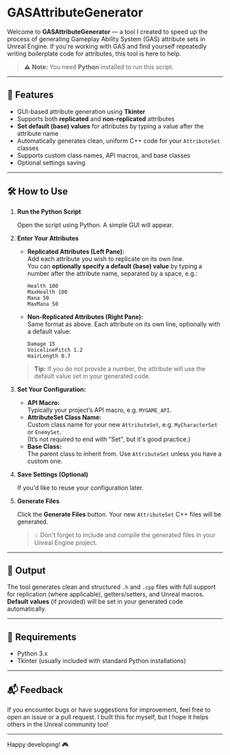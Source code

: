# GASAttributeGenerator

Welcome to **GASAttributeGenerator** — a tool I created to speed up the process of generating Gameplay Ability System (GAS) attribute sets in Unreal Engine. If you're working with GAS and find yourself repeatedly writing boilerplate code for attributes, this tool is here to help.

> ⚠️ **Note:** You need **Python** installed to run this script.

---

## 🚀 Features

- GUI-based attribute generation using **Tkinter**
- Supports both **replicated** and **non-replicated** attributes
- **Set default (base) values** for attributes by typing a value after the attribute name
- Automatically generates clean, uniform C++ code for your `AttributeSet` classes
- Supports custom class names, API macros, and base classes
- Optional settings saving

---

## 🛠 How to Use

1. **Run the Python Script**

   Open the script using Python. A simple GUI will appear.

2. **Enter Your Attributes**

   - **Replicated Attributes (Left Pane):**  
     Add each attribute you wish to replicate on its own line.  
     You can **optionally specify a default (base) value** by typing a number after the attribute name, separated by a space, e.g.:

     ```
     Health 100
     MaxHealth 100
     Mana 50
     MaxMana 50
     ```

   - **Non-Replicated Attributes (Right Pane):**  
     Same format as above. Each attribute on its own line, optionally with a default value:

     ```
     Damage 15
     VoicelinePitch 1.2
     HairLength 0.7
     ```

   > **Tip:** If you do not provide a number, the attribute will use the default value set in your generated code.

3. **Set Your Configuration:**

   - **API Macro:**  
     Typically your project’s API macro, e.g. `MYGAME_API`.
   - **AttributeSet Class Name:**  
     Custom class name for your new `AttributeSet`, e.g. `MyCharacterSet` or `EnemySet`.  
     (It’s not required to end with "Set", but it's good practice.)
   - **Base Class:**  
     The parent class to inherit from. Use `AttributeSet` unless you have a custom one.

4. **Save Settings (Optional)**

   If you'd like to reuse your configuration later.

5. **Generate Files**

   Click the **Generate Files** button. Your new `AttributeSet` C++ files will be generated.

   > 💡 Don't forget to include and compile the generated files in your Unreal Engine project.

---

## 📁 Output

The tool generates clean and structured `.h` and `.cpp` files with full support for replication (where applicable), getters/setters, and Unreal macros.  
**Default values** (if provided) will be set in your generated code automatically.

---

## 🧩 Requirements

- Python 3.x
- Tkinter (usually included with standard Python installations)

---

## 📬 Feedback

If you encounter bugs or have suggestions for improvement, feel free to open an issue or a pull request. I built this for myself, but I hope it helps others in the Unreal community too!

---

Happy developing! 🎮
